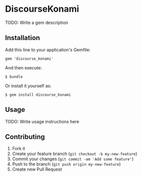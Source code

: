 # DiscourseKonami

TODO: Write a gem description

## Installation

Add this line to your application's Gemfile:

    gem 'discourse_konami'

And then execute:

    $ bundle

Or install it yourself as:

    $ gem install discourse_konami

## Usage

TODO: Write usage instructions here

## Contributing

1. Fork it
2. Create your feature branch (`git checkout -b my-new-feature`)
3. Commit your changes (`git commit -am 'Add some feature'`)
4. Push to the branch (`git push origin my-new-feature`)
5. Create new Pull Request

